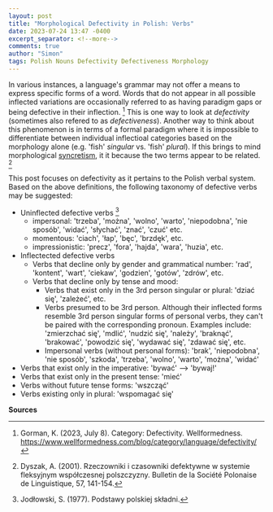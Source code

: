 ```yaml
---
layout: post
title: "Morphological Defectivity in Polish: Verbs"
date: 2023-07-24 13:47 -0400
excerpt_separator: <!--more-->
comments: true
author: "Simon"
tags: Polish Nouns Defectivity Defectiveness Morphology
---
```


In various instances, a language's grammar may not offer a means to express specific forms of a word. Words that do not appear in all possible inflected variations are occasionally referred to as having paradigm gaps or being defective in their inflection. [^1]  This is one way to look at *defectivity* (sometimes also refered to as *defectiveness*). Another way to think about this phenomenon is in terms of a formal paradigm where it is impossible to differentiate between individual inflectioal categories based on the morphology alone (e.g. 'fish' *singular* vs. 'fish' *plural*). If this brings to mind morphological [syncretism](https://en.wikipedia.org/wiki/Syncretism_(linguistics)), it it because the two terms appear to be related. [^2] 

This post focuses on defectivity as it pertains to the Polish verbal system.  Based on the above definitions, the following taxonomy of defective verbs may be suggested:

- Uninflected defective verbs [^3]
    - impersonal: 'trzeba', 'można', 'wolno', 'warto', 'niepodobna', 'nie sposób', 'widać', 'słychać', 'znać', 'czuć' etc.
    - momentous: 'ciach', 'łap', 'bęc', 'brzdęk', etc.
    - impressionistic: 'precz', 'fora', 'hajda', 'wara', 'huzia', etc.
- Inflectected defective verbs
    - Verbs that decline only by gender and grammatical number: 'rad', 'kontent', 'wart', 'ciekaw', 'godzien', 'gotów', 'zdrów', etc.
    - Verbs that decline only by tense and mood:
        - Verbs that exist only in the 3rd person singular or plural: 'dziać się', 'zależeć', etc.
        - Verbs presumed to be 3rd person.  Although their inflected forms resemble 3rd person singular forms of personal verbs, they can't be paired with the corresponding pronoun. Examples include: 'zmierzchać się', 'mdlić', 'nudzić się', 'należy', 'braknąć', 'brakować', 'powodzić się', 'wydawać się', 'zdawać się', etc.
        - Impersonal verbs (without personal forms): 'brak', 'niepodobna', 'nie sposób', 'szkoda', 'trzeba', 'wolno', 'warto', 'można', 'widać'
- Verbs that exist only in the imperative: 'bywać' --> 'bywaj!'
- Verbs that exist only in the present tense: 'mieć'
- Verbs without future tense forms: 'wszcząć'
- Verbs existing only in plural: 'wspomagać się'


**Sources**
[^1]: Gorman, K. (2023, July 8). Category: Defectivity. Wellformedness. https://www.wellformedness.com/blog/category/language/defectivity/ 
[^2]: Dyszak, A. (2001). Rzeczowniki i czasowniki defektywne w systemie fleksyjnym współczesnej polszczyzny. Bulletin de la Société Polonaise de Linguistique, 57, 141-154.
[^3]: Jodłowski, S. (1977). Podstawy polskiej składni.
